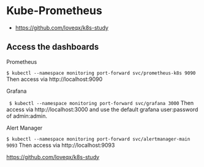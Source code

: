 # Kube-Prometheus


- https://github.com/loveqx/k8s-study


## Access the dashboards

Prometheus

`$ kubectl --namespace monitoring port-forward svc/prometheus-k8s 9090`
Then access via http://localhost:9090

Grafana

` $ kubectl --namespace monitoring port-forward svc/grafana 3000`
Then access via http://localhost:3000 and use the default grafana user:password of admin:admin.

Alert Manager

`$ kubectl --namespace monitoring port-forward svc/alertmanager-main 9093`
Then access via http://localhost:9093


https://github.com/loveqx/k8s-study